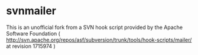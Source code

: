 # svnmailer
This is an unofficial fork from a SVN hook script provided by the Apache Software Foundation ( http://svn.apache.org/repos/asf/subversion/trunk/tools/hook-scripts/mailer/ at revision 1715974 )
